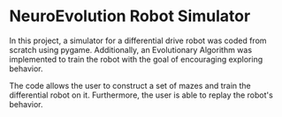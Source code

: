 # NeuroEvolution Robot Simulator

In this project, a simulator for a differential drive robot was coded from scratch using pygame. 
Additionally, an Evolutionary Algorithm was implemented to train the robot with the goal of encouraging exploring behavior.

The code allows the user to construct a set of mazes and train the differential robot on it. Furthermore, the user is able to replay the robot's behavior.
